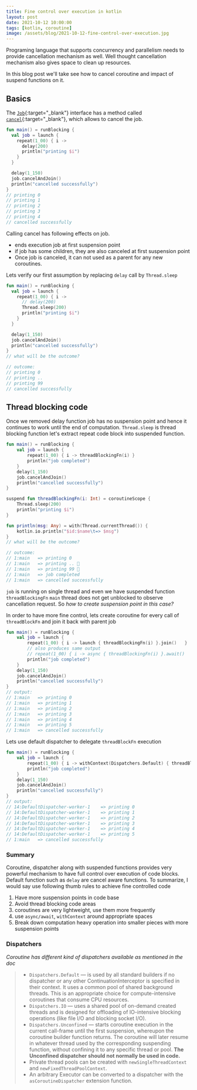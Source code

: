 ```yaml
---
title: Fine control over execution in kotlin
layout: post
date: 2021-10-12 10:00:00
tags: [kotlin, coroutine]
image: /assets/blog/2021-10-12-fine-control-over-execution.jpg
---
```

Programing language that supports concurrency and parallelism needs to provide cancellation mechanism as well. Well thought cancellation mechanism also gives space to clean up resources.

In this blog post we'll take see how to cancel coroutine and impact of suspend functions on it.

## Basics

The [`Job`](https://kotlin.github.io/kotlinx.coroutines/kotlinx-coroutines-core/kotlinx.coroutines/-job/index.html){:target="_blank"} interface has a method called [`cancel`](https://kotlin.github.io/kotlinx.coroutines/kotlinx-coroutines-core/kotlinx.coroutines/cancel.html){:target="_blank"}, which allows to cancel the job.

```kotlin
fun main() = runBlocking {
  val job = launch {
    repeat(1_00) { i ->
      delay(200)
      println("printing $i")
    }
  }

  delay(1_150)
  job.cancelAndJoin()
  println("cancelled successfully")
}
// printing 0
// printing 1
// printing 2
// printing 3
// printing 4
// cancelled successfully
```

Calling cancel has following effects on job.

- ends execution job at first suspension point
- if job has some children, they are also canceled at first suspension point
- Once job is canceled, it can not used as a parent for any new coroutines.

Lets verify our first assumption by replacing `delay` call by `Thread.sleep`

```kotlin
fun main() = runBlocking {
  val job = launch {
    repeat(1_00) { i ->
      // delay(200)
      Thread.sleep(200)
      println("printing $i")
    }
  }

  delay(1_150)
  job.cancelAndJoin()
  println("cancelled successfully")
}
// what will be the outcome?

// outcome:
// printing 0
// printing ..
// printing 99
// cancelled successfully
```

## Thread blocking code

Once we removed delay function job has no suspension point and hence it continues to work until the end of computation. `Thread.sleep` is thread blocking function
let's extract repeat code block into suspended function.

```kotlin
fun main() = runBlocking {
    val job = launch {
        repeat(1_00) { i -> threadBlockingFn(i) }
        println("job completed")
    }
    delay(1_150)
    job.cancelAndJoin()
    println("cancelled successfully")
}

suspend fun threadBlockingFn(i: Int) = coroutineScope {
    Thread.sleep(200)
    println("printing $i")
}

fun println(msg: Any) = with(Thread.currentThread()) {
    kotlin.io.println("$id:$name\t=> $msg")
} 
// what will be the outcome?

// outcome:
// 1:main	=> printing 0
// 1:main	=> printing .. 🧐
// 1:main	=> printing 99 🤔
// 1:main	=> job completed
// 1:main	=> cancelled successfully
```

`job` is running on single thread and even we have suspended function `threadBlockingFn` `main` thread does not get unblocked to observe cancellation request. So *how to create suspension point in this case?*

In order to have more fine control, lets create coroutine for every call of `threadBlockFn` and join it back with parent job

```kotlin
fun main() = runBlocking {
    val job = launch {
        repeat(1_00) { i -> launch { threadBlockingFn(i) }.join()   }
        // also produces same output
        // repeat(1_00) { i -> async { threadBlockingFn(i) }.await()   }
        println("job completed")
    }
    delay(1_150)
    job.cancelAndJoin()
    println("cancelled successfully")
}
// output: 
// 1:main	=> printing 0
// 1:main	=> printing 1
// 1:main	=> printing 2
// 1:main	=> printing 3
// 1:main	=> printing 4
// 1:main	=> printing 5
// 1:main	=> cancelled successfully
```

Lets use default dispatcher to delegate `threadBlockFn` execution

```kotlin
fun main() = runBlocking {
    val job = launch {
        repeat(1_00) { i -> withContext(Dispatchers.Default) { threadBlockingFn(i) } }
        println("job completed")
    }
    delay(1_150)
    job.cancelAndJoin()
    println("cancelled successfully")
}
// output: 
// 14:DefaultDispatcher-worker-1	=> printing 0
// 14:DefaultDispatcher-worker-1	=> printing 1
// 14:DefaultDispatcher-worker-1	=> printing 2
// 14:DefaultDispatcher-worker-1	=> printing 3
// 14:DefaultDispatcher-worker-1	=> printing 4
// 14:DefaultDispatcher-worker-1	=> printing 5
// 1:main	=> cancelled successfully
```

### Summary

Coroutine, dispatcher along with suspended functions provides very powerful mechanism to have full control over execution of code blocks. Default function such as `delay` are cancel aware functions.
To summarize, I would say use following thumb rules to achieve fine controlled code

1. Have more suspension points in code base
2. Avoid thread blocking code areas
3. coroutines are very lightweight, use them more frequently
4. use `async/await`, `withContext` around appropriate spaces
5. Break down computation heavy operation into smaller pieces with more suspension points

### Dispatchers

*Coroutine has different kind of dispatchers available as mentioned in the doc*

>- `Dispatchers.Default` — is used by all standard builders if no dispatcher or any other ContinuationInterceptor is specified in their context. It uses a common pool of shared background threads. This is an appropriate choice for compute-intensive coroutines that consume CPU resources.
>- `Dispatchers.IO` — uses a shared pool of on-demand created threads and is designed for offloading of IO-intensive blocking operations (like file I/O and blocking socket I/O).
>- `Dispatchers.Unconfined` — starts coroutine execution in the current call-frame until the first suspension, whereupon the coroutine builder function returns. The coroutine will later resume in whatever thread used by the corresponding suspending function, without confining it to any specific thread or pool. **The Unconfined dispatcher should not normally be used in code.**
>- Private thread pools can be created with `newSingleThreadContext` and `newFixedThreadPoolContext`.
>- An arbitrary Executor can be converted to a dispatcher with the `asCoroutineDispatcher` extension function.
